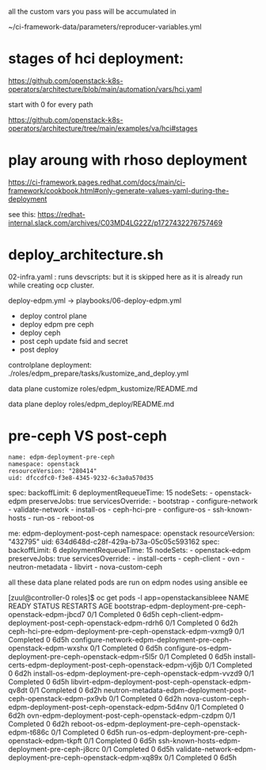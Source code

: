 
all the custom vars you pass will be accumulated in

~/ci-framework-data/parameters/reproducer-variables.yml


# stages of hci deployment:
https://github.com/openstack-k8s-operators/architecture/blob/main/automation/vars/hci.yaml

start with 0 for every path

    
https://github.com/openstack-k8s-operators/architecture/tree/main/examples/va/hci#stages



# play aroung with rhoso deployment


https://ci-framework.pages.redhat.com/docs/main/ci-framework/cookbook.html#only-generate-values-yaml-during-the-deployment

 see this:  https://redhat-internal.slack.com/archives/C03MD4LG22Z/p1727432276757469


# deploy_architecture.sh

02-infra.yaml : runs devscripts: but it is skipped here as it is already run while creating ocp cluster.

deploy-edpm.yml -> playbooks/06-deploy-edpm.yml
   - deploy control plane
   - deploy edpm pre ceph
   - deploy ceph
   - post ceph update fsid and secret
   - post deploy





controlplane deployment:
./roles/edpm_prepare/tasks/kustomize_and_deploy.yml


data plane customize
roles/edpm_kustomize/README.md


data plane deploy
roles/edpm_deploy/README.md



# pre-ceph VS post-ceph

    name: edpm-deployment-pre-ceph
    namespace: openstack
    resourceVersion: "280414"
    uid: dfccdfc0-f3e8-4345-9232-6c3a0a570d35
  spec:
    backoffLimit: 6
    deploymentRequeueTime: 15
    nodeSets:
    - openstack-edpm
    preserveJobs: true
    servicesOverride:
    - bootstrap
    - configure-network
    - validate-network
    - install-os
    - ceph-hci-pre
    - configure-os
    - ssh-known-hosts
    - run-os
    - reboot-os


me: edpm-deployment-post-ceph
    namespace: openstack
    resourceVersion: "432795"
    uid: 634d648d-c28f-429a-b73a-05c05c593162
  spec:
    backoffLimit: 6
    deploymentRequeueTime: 15
    nodeSets:
    - openstack-edpm
    preserveJobs: true
    servicesOverride:
    - install-certs
    - ceph-client
    - ovn
    - neutron-metadata
    - libvirt
    - nova-custom-ceph


all these data plane related pods are run on edpm nodes using ansible ee

[zuul@controller-0 roles]$ oc get pods -l app=openstackansibleee
NAME                                                              READY   STATUS      RESTARTS   AGE
bootstrap-edpm-deployment-pre-ceph-openstack-edpm-jbcd7           0/1     Completed   0          6d5h
ceph-client-edpm-deployment-post-ceph-openstack-edpm-rdrh6        0/1     Completed   0          6d2h
ceph-hci-pre-edpm-deployment-pre-ceph-openstack-edpm-vxmg9        0/1     Completed   0          6d5h
configure-network-edpm-deployment-pre-ceph-openstack-edpm-wxshx   0/1     Completed   0          6d5h
configure-os-edpm-deployment-pre-ceph-openstack-edpm-r5l5r        0/1     Completed   0          6d5h
install-certs-edpm-deployment-post-ceph-openstack-edpm-vj6jb      0/1     Completed   0          6d2h
install-os-edpm-deployment-pre-ceph-openstack-edpm-vvzd9          0/1     Completed   0          6d5h
libvirt-edpm-deployment-post-ceph-openstack-edpm-qv8dt            0/1     Completed   0          6d2h
neutron-metadata-edpm-deployment-post-ceph-openstack-edpm-px9vb   0/1     Completed   0          6d2h
nova-custom-ceph-edpm-deployment-post-ceph-openstack-edpm-5d4nv   0/1     Completed   0          6d2h
ovn-edpm-deployment-post-ceph-openstack-edpm-czdpm                0/1     Completed   0          6d2h
reboot-os-edpm-deployment-pre-ceph-openstack-edpm-t686c           0/1     Completed   0          6d5h
run-os-edpm-deployment-pre-ceph-openstack-edpm-tkpft              0/1     Completed   0          6d5h
ssh-known-hosts-edpm-deployment-pre-ceph-j8crc                    0/1     Completed   0          6d5h
validate-network-edpm-deployment-pre-ceph-openstack-edpm-xq89x    0/1     Completed   0          6d5h



